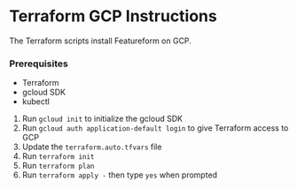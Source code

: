# Terraform GCP Instructions
The Terraform scripts install Featureform on GCP. 

### Prerequisites
- Terraform
- gcloud SDK
- kubectl

1. Run ``gcloud init`` to initialize the gcloud SDK
2. Run ``gcloud auth application-default login`` to give Terraform access to GCP
3. Update the `terraform.auto.tfvars` file 
3. Run ``terraform init``
4. Run ``terraform plan``
5. Run ``terraform apply -`` then type ``yes`` when prompted

